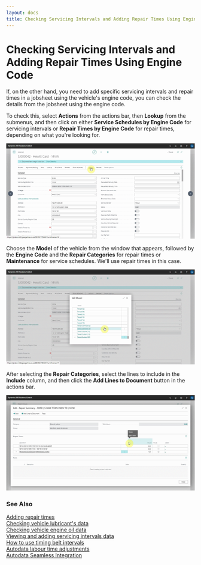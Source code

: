 ```yaml
---
layout: docs
title: Checking Servicing Intervals and Adding Repair Times Using Engine Code
---
```


# Checking Servicing Intervals and Adding Repair Times Using Engine Code

If, on the other hand, you need to add specific servicing intervals and repair times in a jobsheet using the vehicle's engine code, you can check the details from the jobsheet using the engine code.

To check this, select **Actions** from the actions bar, then **Lookup** from the submenus, and then click on either **Service Schedules by Engine Code** for servicing intervals or **Repair Times by Engine Code** for repair times, depending on what you're looking for.

   ![](media/garagehive-autodata-using-engine-code1.gif)

Choose the **Model** of the vehicle from the window that appears, followed by the **Engine Code** and the **Repair Categories** for repair times or **Maintenance** for service schedules. We'll use repair times in this case.

   ![](media/garagehive-autodata-using-engine-code2.gif)

After selecting the **Repair Categories**, select the lines to include in the **Include** column, and then click the **Add Lines to Document** button in the actions bar.

   ![](media/garagehive-autodata-using-engine-code3.gif)


### **See Also**

[Adding repair times](garagehive-autodata-adding-repair-times.html) \
[Checking vehicle lubricant's data](garagehive-autodata-checking-vehicle-lubricant-data.html) \
[Checking vehicle engine oil data](garagehive-autodata-viewing-vehicle-engine-oil-data.html) \
[Viewing and adding servicing intervals data](garagehive-autodata-viewing-and-adding-servicing-intervals.html) \
[How to use timing belt intervals](garagehive-timing-belt-intervals-how-to-use-timing-belt-intervals.html) \
[Autodata labour time adjustments](garagehive-autodata-labour-time-adjustment.html) \
[Autodata Seamless Integration](garagehive-autodata-seamless-integration.html)
